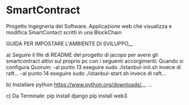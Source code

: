 # SmartContract
Progetto Ingegneria del Software. Applicazione web che visualizza e modifica SmartContact scritti in una BlockChain

GUIDA PER IMPOSTARE L'AMBIENTE DI SVILUPPO__

a) Seguire il file di README del progetto di jacopo per avere gli smartcontract attivi sul proprio pc con i seguenti accorgimenti:
    Quando si configura Quorum:
        -al punto 13 eseguire sudo ./istanbul-init.sh invece di raft...
        -al punto 14 eseguire sudo ./istanbul-start.sh invece di raft...

b) Installare python https://www.python.org/downloads/__ 
    ...

c) Da Terminale:
    pip install django
    pip install web3